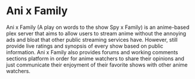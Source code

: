 # Ani x Family
Ani x Family (A play on words to the show Spy x Family) is an anime-based plex server that aims to allow users to stream anime without the annoying ads and bloat that other public streaming services have. However, still provide live ratings and synopsis of every show based on public information. Ani x Family also provides forums and working comments sections platform in order for anime watchers to share their opinions and just communicate their enjoyment of their favorite shows with other anime watchers.
